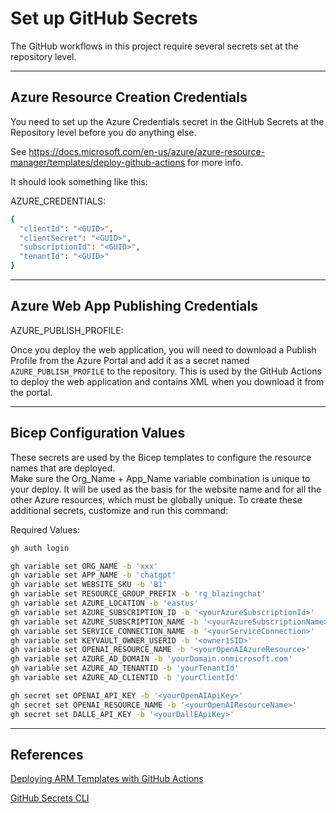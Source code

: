 # Set up GitHub Secrets

The GitHub workflows in this project require several secrets set at the repository level.

---

## Azure Resource Creation Credentials

You need to set up the Azure Credentials secret in the GitHub Secrets at the Repository level before you do anything else.

See https://docs.microsoft.com/en-us/azure/azure-resource-manager/templates/deploy-github-actions for more info.

It should look something like this:

AZURE_CREDENTIALS:

``` bash
{
  "clientId": "<GUID>", 
  "clientSecret": "<GUID>", 
  "subscriptionId": "<GUID>", 
  "tenantId": "<GUID>"
}
```

---

## Azure Web App Publishing Credentials

AZURE_PUBLISH_PROFILE:

Once you deploy the web application, you will need to download a Publish Profile from the Azure Portal and add it as a secret named `AZURE_PUBLISH_PROFILE` to the repository. This is used by the GitHub Actions to deploy the web application and contains XML when you download it from the portal.

---

## Bicep Configuration Values

These secrets are used by the Bicep templates to configure the resource names that are deployed.  
Make sure the Org_Name + App_Name variable combination is unique to your deploy. It will be used as the basis for the website name and for all the other Azure resources, which must be globally unique.
To create these additional secrets, customize and run this command:

Required Values:

``` bash
gh auth login

gh variable set ORG_NAME -b 'xxx'
gh variable set APP_NAME -b 'chatgpt'
gh variable set WEBSITE_SKU -b 'B1'
gh variable set RESOURCE_GROUP_PREFIX -b 'rg_blazingchat'
gh variable set AZURE_LOCATION -b 'eastus'
gh variable set AZURE_SUBSCRIPTION_ID -b '<yourAzureSubscriptionId>'
gh variable set AZURE_SUBSCRIPTION_NAME -b '<yourAzureSubscriptionName>'
gh variable set SERVICE_CONNECTION_NAME -b '<yourServiceConnection>'
gh variable set KEYVAULT_OWNER_USERID -b '<owner1SID>'
gh variable set OPENAI_RESOURCE_NAME -b '<yourOpenAIAzureResource>'
gh variable set AZURE_AD_DOMAIN -b 'yourDomain.onmicrosoft.com'
gh variable set AZURE_AD_TENANTID -b 'yourTenantId'
gh variable set AZURE_AD_CLIENTID -b 'yourClientId'

gh secret set OPENAI_API_KEY -b '<yourOpenAIApiKey>'
gh secret set OPENAI_RESOURCE_NAME -b '<yourOpenAIResourceName>'
gh secret set DALLE_API_KEY -b '<yourDallEApiKey>'
```

---

## References

[Deploying ARM Templates with GitHub Actions](https://docs.microsoft.com/en-us/azure/azure-resource-manager/templates/deploy-github-actions)

[GitHub Secrets CLI](https://cli.github.com/manual/gh_secret_set)
